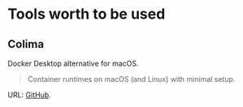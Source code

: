 # Tools worth to be used

## Colima

Docker Desktop alternative for macOS.

> Container runtimes on macOS (and Linux) with minimal setup.

URL: [GitHub](https://github.com/abiosoft/colima).
